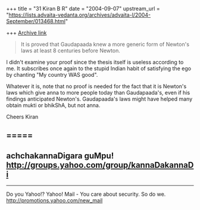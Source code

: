 +++
title = "31 Kiran B R"
date = "2004-09-07"
upstream_url = "https://lists.advaita-vedanta.org/archives/advaita-l/2004-September/013468.html"

+++
[Archive link](https://lists.advaita-vedanta.org/archives/advaita-l/2004-September/013468.html)

> It is proved that Gaudapaada knew a more generic 
> form of Newton's laws at least 8 centuries before 
> Newton.

I didn't examine your proof since the thesis itself is
useless according to me. It subscribes once again to
the stupid Indian habit of satisfying the ego by
chanting "My country WAS good".

Whatever it is, note that no proof is needed for the
fact that it is Newton's laws which give anna to more
people today than Gaudapaada's, even if his findings
anticipated Newton's. Gaudapaada's laws might have
helped many obtain mukti or bhikShA, but not anna.

Cheers
Kiran

=====
---------------------------------------------------------
achchakannaDigara guMpu!
http://groups.yahoo.com/group/kannaDakannaDi
---------------------------------------------------------



__________________________________
Do you Yahoo!?
Yahoo! Mail - You care about security. So do we.
http://promotions.yahoo.com/new_mail

